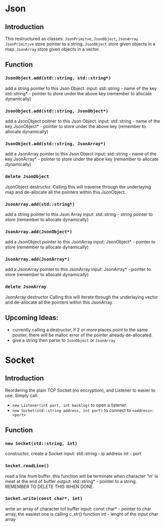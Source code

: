# Json
## Introduction
This restructured as classes: `JsonPrimitve`, `JsonObject`, `JsonArray`
`JsonPrimitive` store pointer to a string.
`JsonObject` store given objects in a map.
`JsonArray` store given objects in a vector.
## Function
### `JsonObject.add(std::string, std::string*)`
add a string pointer to this Json Object.
input:
    std::string - name of the key
    std::string* - pointer to store under the above key (remember to allocate dynamically)
### `JsonObject.add(std::string, JsonObject*)`
add a JsonObject poitner to this Json Object.
input:
    std::string - name of the key
    JsonObject* - pointer to store under the above key (remember to allocate dynamically)
### `JsonObject.add(std::string, JsonArray*)`
add a JsonArray pointer to this Json Object
input:
    std::string - name of the key
    JsonArray* - pointer to store under the aboe key (remember to allocate dynamically)
### `delete JsonObject`
JsonObject destructor.
Calling this will traverse through the underlaying map and de-allocate all the pointers within this JsonObject.
### `JsonArray.add(std::string*)`
add a string pointer to this Json Array
input:
    std::string - string pointer to store (remember to allocate dynamically)
### `JsonArray.add(JsonObject*)`
add a JsonObject pointer to this JsonArray
input:
    JsonObject* - pointer to store (remember to allocate dynamically)
### `JsonArray.add(JsonArray*)`
add a JsonArray pointer to this JsonArray
input:
    JsonArray* - pointer to store (remember to allocate dynamically)
### `delete JsonArray`
JsonArray destructor
Calling this will iterate through the underlaying vector and de-allocate all the pointers within this JsonArray.
## Upcoming Ideas:
+ currently calling a destructor, if 2 or more places point to the same pointer, there will be malloc error of the pointer already de-allocated.
+ give a string then parse to `JsonObject` or `JsonArray`
# Socket
## Introduction
Reordering the plain TCP Socket (no encryption), and Listener to easier to use. Simply call:
+ `new Listener(int port, int backlog)` to open a listener.
+ `new Socket(std::string address, int port)` to connect to `<address>:<port>`
## Function
### `new Socket(std::string, int)`
constructor, create a Socket
input:
    std::string - ip address
    int - port
### `Socket.readLine()`
read a line from buffer. this function will be terminate when character '\n' is meet at the end of buffer
output:
    std::string* - pointer to a string. REMEMBER TO DELETE THIS WHEN DONE.
### `Socket.write(const char*, int)`
write an array of character tof buffer
input:
    const char* - pointer to char array, the easiest one is calling c_str() function
    int - lenght of the input char array

